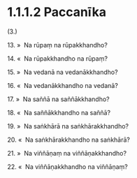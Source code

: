 

# 1.1.1.2 Paccanīka





(3.)

13\. »  Na rūpaṃ na rūpakkhandho?

14\. «  Na rūpakkhandho na rūpaṃ?

15\. »  Na vedanā na vedanākkhandho?

16\. «  Na vedanākkhandho na vedanā?

17\. »  Na saññā na saññākkhandho?

18\. «  Na saññākkhandho na saññā?

19\. »  Na saṅkhārā na saṅkhārakkhandho?

20\. «  Na saṅkhārakkhandho na saṅkhārā?

21\. »  Na viññāṇaṃ na viññāṇakkhandho?

22\. «  Na viññāṇakkhandho na viññāṇaṃ?



